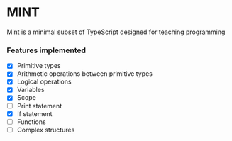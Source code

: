 # MINT

Mint is a minimal subset of TypeScript designed for teaching programming

### Features implemented

- [x] Primitive types
- [x] Arithmetic operations between primitive types
- [x] Logical operations
- [x] Variables
- [x] Scope
- [ ] Print statement
- [x] If statement
- [ ] Functions
- [ ] Complex structures
